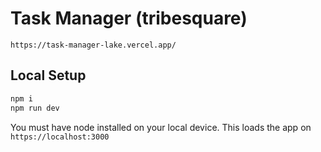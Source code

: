 # Task Manager (tribesquare)
`https://task-manager-lake.vercel.app/`

## Local Setup

```sh
npm i
npm run dev
```
You must have node installed on your local device. This loads the app on `https://localhost:3000`